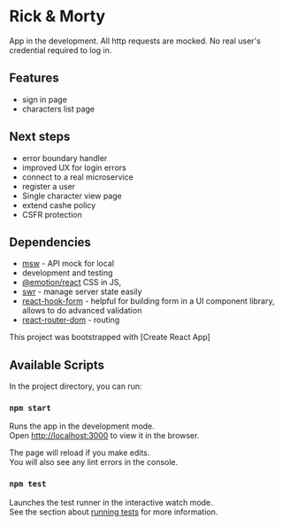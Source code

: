 # Rick & Morty

App in the development. All http requests are mocked. No real user's credential required to log in.

## Features

- sign in page
- characters list page

## Next steps

- error boundary handler
- improved UX for login errors
- connect to a real microservice
- register a user
- Single character view page
- extend cashe policy
- CSFR protection

## Dependencies

- [msw](https://mswjs.io/docs/) - API mock for local
- development and testing
- [@emotion/react]() CSS in JS,
- [swr](https://swr.vercel.app/) - manage server state easily
- [react-hook-form](https://react-hook-form.com/) - helpful for building form in a UI component library, allows to do advanced validation
- [react-router-dom](https://reactrouter.com/) - routing

This project was bootstrapped with [Create React App]

## Available Scripts

In the project directory, you can run:

### `npm start`

Runs the app in the development mode.\
Open [http://localhost:3000](http://localhost:3000) to view it in the browser.

The page will reload if you make edits.\
You will also see any lint errors in the console.

### `npm test`

Launches the test runner in the interactive watch mode.\
See the section about [running tests](https://facebook.github.io/create-react-app/docs/running-tests) for more information.

